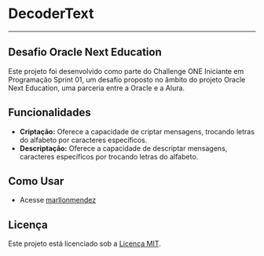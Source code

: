 # DecoderText

---

## Desafio Oracle Next Education

Este projeto foi desenvolvido como parte do Challenge ONE Iniciante em Programação Sprint 01, um desafio proposto no âmbito do projeto Oracle Next Education, uma parceria entre a Oracle e a Alura.

## Funcionalidades

- **Criptação:** Oferece a capacidade de criptar mensagens, trocando letras do alfabeto por caracteres específicos.
- **Descriptação:** Oferece a capacidade de descriptar mensagens, caracteres específicos por trocando letras do alfabeto.

## Como Usar

- Acesse [marllonmendez](https://github.com/marllonmendez)

## Licença

Este projeto está licenciado sob a [Licença MIT](LICENSE).

